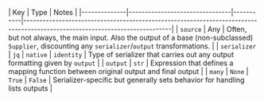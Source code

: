 | Key          | Type                           |  Notes                                                                                                                      |
|--------------|--------------------------------|-----------|----------------------------------------------------------------------------------------------------------------------------|
| `source`     | Any                            |  Often, but not always, the main input. Also the output of a base (non-subclassed) `Supplier`, discounting any `serializer`/`output` transformations.  |
| `serializer` | `jq` \| `native` \| `identity` |  Type of serializer that carries out any output formatting given by `output`                                                |
| `output`     | `str`                         |  Expression that defines a mapping function between original output and final output                                        |
| `many`       | `None` \| `True` \| `False`    |  Serializer-specific but generally sets behavior for handling lists outputs                                                 |
